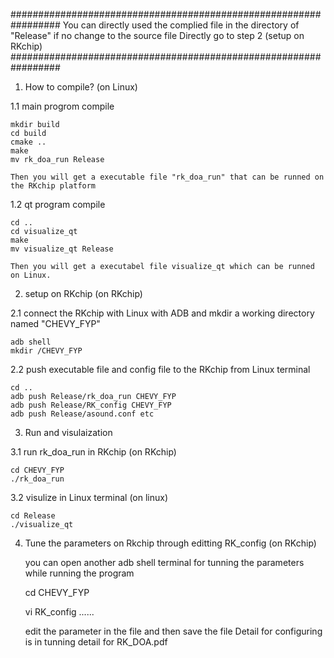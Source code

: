 #################################################################
You can  directly used the complied file in the directory of "Release" if no change to the source file
Directly go to step 2 (setup on RKchip)
#################################################################
1. How to compile? (on Linux)  

1.1 main progrom compile

    mkdir build 
    cd build
    cmake ..
    make
    mv rk_doa_run Release

    Then you will get a executable file "rk_doa_run" that can be runned on the RKchip platform

1.2 qt program compile

    cd ..
    cd visualize_qt
    make
    mv visualize_qt Release

    Then you will get a executabel file visualize_qt which can be runned on Linux.


2. setup on RKchip (on RKchip)

2.1 connect the RKchip with Linux with ADB and mkdir a working directory named "CHEVY_FYP"
    
    adb shell 
    mkdir /CHEVY_FYP

2.2 push executable file and config file to the RKchip from Linux terminal

    cd ..
    adb push Release/rk_doa_run CHEVY_FYP
    adb push Release/RK_config CHEVY_FYP
    adb push Release/asound.conf etc



3. Run and visulaization

3.1 run rk_doa_run in RKchip (on RKchip)

    cd CHEVY_FYP
    ./rk_doa_run

3.2 visulize in Linux terminal (on linux)

    cd Release
    ./visualize_qt


4. Tune the parameters on Rkchip through editting RK_config (on RKchip)

    you can open another adb shell terminal for tunning the parameters while running the program 

    cd CHEVY_FYP
    
    vi RK_config
    ......

    edit the parameter in the file and then save the file
    Detail for configuring is in tunning detail for RK_DOA.pdf






















  







  
  

